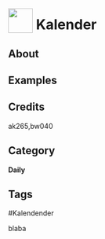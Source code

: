 # <img src="https://raw.githack.com/FortAwesome/Font-Awesome/master/svgs/solid/robot.svg" card_color="#22A7F0" width="50" height="50" style="vertical-align:bottom"/> Kalender


## About


## Examples

## Credits
ak265,bw040

## Category
**Daily**

## Tags
#Kalendender

blaba
